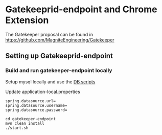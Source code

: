 # Gatekeeprid-endpoint and Chrome Extension

The Gatekeeper proposal can be found in https://github.com/MagniteEngineering/Gatekeeper

## Setting up Gatekeeprid-endpoint

### Build and run gatekeeper-endpoint locally

Setup mysql locally and use the [DB scripts](/gatekeeper-endpoint/src/main/resources/schema.sql)

Update application-local.properties

```
spring.datasource.url=
spring.datasource.username=
spring.datasource.password=
```

```
cd gatekeeper-endpoint
mvn clean install
./start.sh
```


